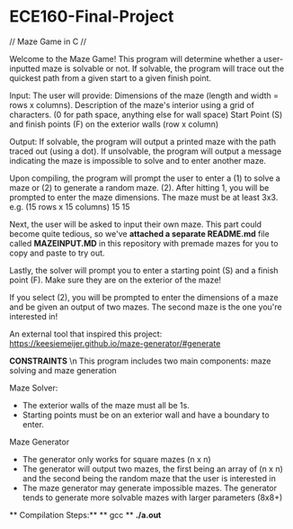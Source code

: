 # ECE160-Final-Project

// Maze Game in C //

Welcome to the Maze Game! This program will determine whether a user-inputted maze is solvable or not. If solvable, the program will trace out the quickest path from a given start to a given finish point. 

Input: The user will provide:
Dimensions of the maze (length and width = rows x columns).
Description of the maze's interior using a grid of characters. (0 for path space, anything else for wall space)
Start Point (S) and finish points (F) on the exterior walls (row x column)

Output:
If solvable, the program will output a printed maze with the path traced out (using a dot).
If unsolvable, the program will output a message indicating the maze is impossible to solve and to enter another maze.

Upon compiling, the program will prompt the user to enter a (1) to solve a maze or (2) to generate a random maze. (2).
After hitting 1, you will be prompted to enter the maze dimensions. The maze must be at least 3x3.
e.g. (15 rows x 15 columns)
15
15

Next, the user will be asked to input their own maze. This part could become quite tedious, so we've **attached a separate README.md** file called **MAZEINPUT.MD** in this repository with premade mazes for you to copy and paste to try out.

Lastly, the solver will prompt you to enter a starting point (S) and a finish point (F). Make sure they are on the exterior of the maze!

If you select (2), you will be prompted to enter the dimensions of a maze and be given an output of two mazes. The second maze is the one you're interested in!

An external tool that inspired this project: 
https://keesiemeijer.github.io/maze-generator/#generate

**CONSTRAINTS** \n
This program includes two main components: maze solving and maze generation

Maze Solver:
  - The exterior walls of the maze must all be 1s.
  - Starting points must be on an exterior wall and have a boundary to enter.

Maze Generator
  - The generator only works for square mazes (n x n)
  - The generator will output two mazes, the first being an array of (n x n) and the second being the random maze that the user is interested in
  - The maze generator may generate impossible mazes. The generator tends to generate more solvable mazes with larger parameters (8x8+)

  **  Compilation Steps:**
**  gcc  **
  **./a.out**


